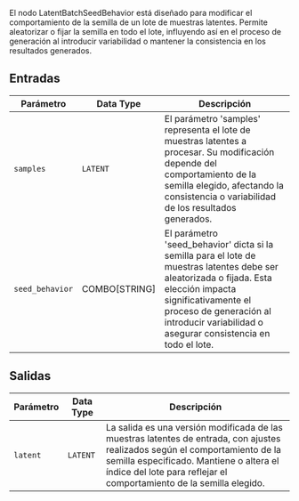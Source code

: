 El nodo LatentBatchSeedBehavior está diseñado para modificar el comportamiento de la semilla de un lote de muestras latentes. Permite aleatorizar o fijar la semilla en todo el lote, influyendo así en el proceso de generación al introducir variabilidad o mantener la consistencia en los resultados generados.

## Entradas

| Parámetro       | Data Type | Descripción |
|-----------------|--------------|-------------|
| `samples`       | `LATENT`     | El parámetro 'samples' representa el lote de muestras latentes a procesar. Su modificación depende del comportamiento de la semilla elegido, afectando la consistencia o variabilidad de los resultados generados. |
| `seed_behavior`  | COMBO[STRING] | El parámetro 'seed_behavior' dicta si la semilla para el lote de muestras latentes debe ser aleatorizada o fijada. Esta elección impacta significativamente el proceso de generación al introducir variabilidad o asegurar consistencia en todo el lote. |

## Salidas

| Parámetro | Data Type | Descripción |
|-----------|-------------|-------------|
| `latent`  | `LATENT`    | La salida es una versión modificada de las muestras latentes de entrada, con ajustes realizados según el comportamiento de la semilla especificado. Mantiene o altera el índice del lote para reflejar el comportamiento de la semilla elegido. |

